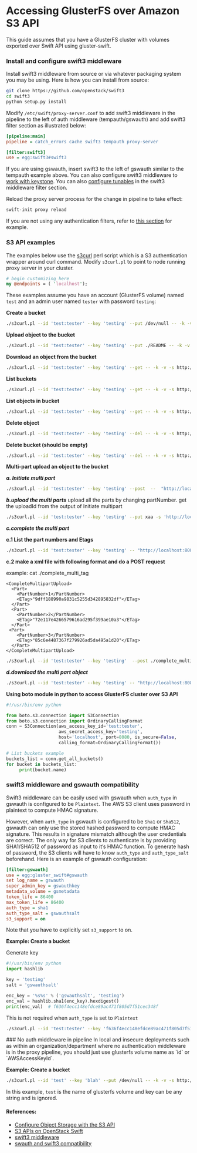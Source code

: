 # Accessing GlusterFS over Amazon S3 API
This guide assumes that you have a GlusterFS cluster with volumes exported over Swift API using gluster-swift.

### Install and configure swift3 middleware
Install swift3 middleware from source or via whatever packaging system you may be using. Here is how you can install from source:

```sh
git clone https://github.com/openstack/swift3
cd swift3
python setup.py install
```

Modify `/etc/swift/proxy-server.conf` to add swift3 middleware in the pipeline to the left of auth middleware (tempauth/gswauth) and add swift3 filter section as illustrated below:

```ini
[pipeline:main]
pipeline = catch_errors cache swift3 tempauth proxy-server

[filter:swift3]
use = egg:swift3#swift3
```
If you are using gswauth, insert swift3 to the left of gswauth similar to the tempauth example above. You can also configure swift3 middleware to [work with keystone](https://github.com/openstack/swift3). You can also [configure tunables](https://github.com/openstack/swift3/blob/master/etc/proxy-server.conf-sample) in the swift3 middleware filter section.

Reload the proxy server process for the change in pipeline to take effect:

```sh
swift-init proxy reload
```

If you are not using any authentication filters, refer to [this section](#no_auth) for example.

### S3 API examples

The examples below use the [s3curl](https://aws.amazon.com/code/128) perl script which is a S3 authentication wrapper around curl command. Modify `s3curl.pl` to point to node running proxy server in your cluster.

```perl
# begin customizing here
my @endpoints = ( 'localhost');
```

These examples assume you have an account (GlusterFS volume) named `test` and an admin user named `tester` with password `testing`:

**Create a bucket**  
```sh
./s3curl.pl --id 'test:tester' --key 'testing' --put /dev/null -- -k -v -s http://localhost:8080/bucket1
```

**Upload object to the bucket**  
```sh
./s3curl.pl --id 'test:tester' --key 'testing' --put ./README -- -k -v -s http://localhost:8080/bucket1/a/b/c
```

**Download an object from the bucket**  
```sh
./s3curl.pl --id 'test:tester' --key 'testing' --get -- -k -v -s http://localhost:8080/bucket1/a/b/c
```

**List buckets**  
```sh
./s3curl.pl --id 'test:tester' --key 'testing' --get -- -k -v -s http://localhost:8080
```

**List objects in bucket**  
```sh
./s3curl.pl --id 'test:tester' --key 'testing' --get -- -k -v -s http://localhost:8080/bucket1
```

**Delete object**  
```sh
./s3curl.pl --id 'test:tester' --key 'testing' --del -- -k -v -s http://localhost:8080/bucket1/a/b/c
```

**Delete bucket (should be empty)**  
```sh
./s3curl.pl --id 'test:tester' --key 'testing' --del -- -k -v -s http://localhost:8080/bucket1
```
**Multi-part upload an object to the bucket**  

  ***a. Initiate multi part***
```sh
./s3curl.pl --id 'test:tester' --key 'testing' --post  --  "http://localhost:8080/bucket/mobject?uploads"
```

***b.upload the multi parts***
upload all the parts by changing partNumber. get the uploadId from the output of Initiate multipart
```sh
./s3curl.pl --id 'test:tester' --key 'testing' --put xaa -s 'http://localhost:8080/bucket/mobject?uploadId=<uploaIdFromPreviousStep>&partNumber=<partNumber>'
```

***c.complete the multi part***

  ****c.1 List the part numbers and Etags****
```sh
./s3curl.pl --id 'test:tester' --key 'testing' -- "http://localhost:8080/bucket/mobject?uploadId=<uploadId>"
```
  ****c.2 make a xml file with following format and do a POST request****
  
  example: cat ./complete_multi_tag
```xml. 
<CompleteMultipartUpload>
  <Part>
    <PartNumber>1</PartNumber>
    <ETag>"9dff188990a9831c5255d342895832df"</ETag>
  </Part>
  <Part>
    <PartNumber>2</PartNumber>
    <ETag>"72e117e4266579616ad295f399ae10a3"</ETag>
  </Part>
 <Part>
    <PartNumber>3</PartNumber>
    <ETag>"85c6e4487367f279926ad5da495a1d20"</ETag>
  </Part>
</CompleteMultipartUpload>
```
```sh
./s3curl.pl --id 'test:tester' --key 'testing'  --post ./complete_multi_tag -- http://localhost:8080/bucket/mobject?uploadId=<uploadId>
```

***d.download the multi part object***
```sh
./s3curl.pl --id 'test:tester' --key 'testing' -- "http://localhost:8080/bucket/mobject" > output_file
```

**Using boto module in python to access GlusterFS cluster over S3 API**
```python
#!/usr/bin/env python

from boto.s3.connection import S3Connection
from boto.s3.connection import OrdinaryCallingFormat
conn = S3Connection(aws_access_key_id='test:tester',
                    aws_secret_access_key='testing',
                    host='localhost', port=8080, is_secure=False,
                    calling_format=OrdinaryCallingFormat())

# List buckets example
buckets_list = conn.get_all_buckets()
for bucket in buckets_list:
     print(bucket.name)
```

### swift3 middleware and gswauth compatibility

Swift3 middleware can be easily used with gswauth when `auth_type` in gswauth is configured to be `Plaintext`.
The AWS S3 client uses password in plaintext to compute HMAC signature.

However, when `auth_type` in gswauth is configured to be `Sha1` or `Sha512`, gswauth can only use the stored hashed password to compute HMAC signature. This results in signature mismatch although the user credentials are correct. The only way for S3 clients to authenticate is by providing SHA1/SHA512 of password as input to it’s HMAC function. To generate hash of password, the S3 clients will have to know `auth_type` and `auth_type_salt` beforehand. Here is an example of gswauth configuration:

```ini
[filter:gswauth]
use = egg:gluster_swift#gswauth
set log_name = gswauth
super_admin_key = gswauthkey
metadata_volume = gsmetadata
token_life = 86400
max_token_life = 86400
auth_type = sha1
auth_type_salt = gswauthsalt
s3_support = on
```

Note that you have to explicitly set `s3_support` to on.

**Example: Create a bucket**

Generate key

```python
#!/usr/bin/env python
import hashlib

key = 'testing'
salt = 'gswauthsalt'

enc_key = '%s%s' % ('gswauthsalt', 'testing')
enc_val = hashlib.sha1(enc_key).hexdigest()
print(enc_val)  # f636f4ecc148efdce89ac471f805d7f51cec348f
```
This is not required when `auth_type` is set to `Plaintext`

```sh
./s3curl.pl --id 'test:tester' --key 'f636f4ecc148efdce89ac471f805d7f51cec348f' --put /dev/null -- -k -v -s http://localhost:8080/bucket1
```

<a name="no_auth" />
### No auth middleware in pipeline
In local and insecure deployments such as within an organization/department where no authentication middleware is in the proxy pipeline, you should just use glusterfs volume name as `id` or `AWSAccessKeyId`.

**Example: Create a bucket**

```sh
./s3curl.pl --id 'test' --key 'blah' --put /dev/null -- -k -v -s http://localhost:8080/bucket1
```
In this example, `test` is the name of glusterfs volume and key can be any string and is ignored.

#### References:
* [Configure Object Storage with the S3 API](http://docs.openstack.org/juno/config-reference/content/configuring-openstack-object-storage-with-s3_api.html)
* [S3 APIs on OpenStack Swift](http://www.buildcloudstorage.com/2011/11/s3-apis-on-openstack-swift.html)
* [swift3 middleware](https://github.com/openstack/swift3)
* [swauth and swift3 compatibility](https://github.com/openstack/swauth/blob/master/doc/source/index.rst#swift3-middleware-compatibility)
